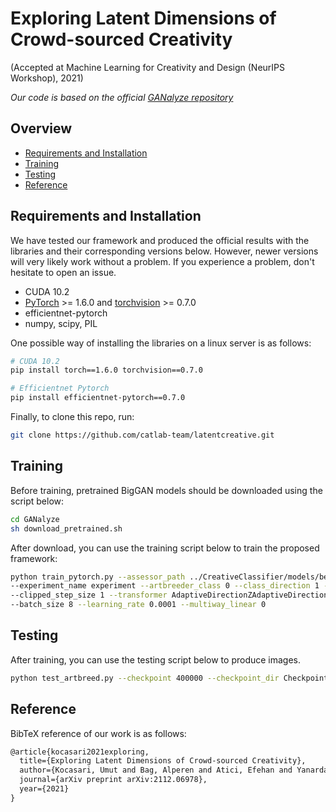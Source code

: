 # Exploring Latent Dimensions of Crowd-sourced Creativity

(Accepted at Machine Learning for Creativity and Design (NeurIPS Workshop), 2021) 

*Our code is based on the official [GANalyze repository](https://github.com/LoreGoetschalckx/GANalyze)*

## Overview
- [Requirements and Installation](#requirements-and-installation)
- [Training](#training)
- [Testing](#testing)
- [Reference](#reference)

## Requirements and Installation

We have tested our framework and produced the official results with the libraries and their corresponding versions below. However, newer versions will very likely work without a problem. If you experience a problem, don't hesitate to open an issue.

- CUDA 10.2
- [PyTorch](https://pytorch.org/get-started/locally/) >= 1.6.0 and [torchvision](https://github.com/pytorch/vision) >= 0.7.0
- efficientnet-pytorch
- numpy, scipy, PIL

One possible way of installing the libraries on a linux server is as follows:

```bash
# CUDA 10.2
pip install torch==1.6.0 torchvision==0.7.0

# Efficientnet Pytorch
pip install efficientnet-pytorch==0.7.0
```

Finally, to clone this repo, run:

```bash
git clone https://github.com/catlab-team/latentcreative.git
```

## Training

Before training, pretrained BigGAN models should be downloaded using the script below:

```bash
cd GANalyze
sh download_pretrained.sh
```
After download, you can use the training script below to train the proposed framework:


```bash
python train_pytorch.py --assessor_path ../CreativeClassifier/models/best.pth \
--experiment_name experiment --artbreeder_class 0 --class_direction 1 --num_samples 400000 \
--clipped_step_size 1 --transformer AdaptiveDirectionZAdaptiveDirectionY_noise_nonlinear class_reg=1000,noise_dim=8 \
--batch_size 8 --learning_rate 0.0001 --multiway_linear 0
```

## Testing

After training, you can use the testing script below to produce images.

```bash
python test_artbreed.py --checkpoint 400000 --checkpoint_dir Checkpoints/debug/biggan512_None/creative_classifier_best.pth/AdaptiveDirectionZAdaptiveDirectionY_noise_nonlinear_class_reg=1000,noise_dim=8/artbreeder_class:0/265544a
```



## Reference

BibTeX reference of our work is as follows:

```markdown
@article{kocasari2021exploring,
  title={Exploring Latent Dimensions of Crowd-sourced Creativity},
  author={Kocasari, Umut and Bag, Alperen and Atici, Efehan and Yanardag, Pinar},
  journal={arXiv preprint arXiv:2112.06978},
  year={2021}
}
```


